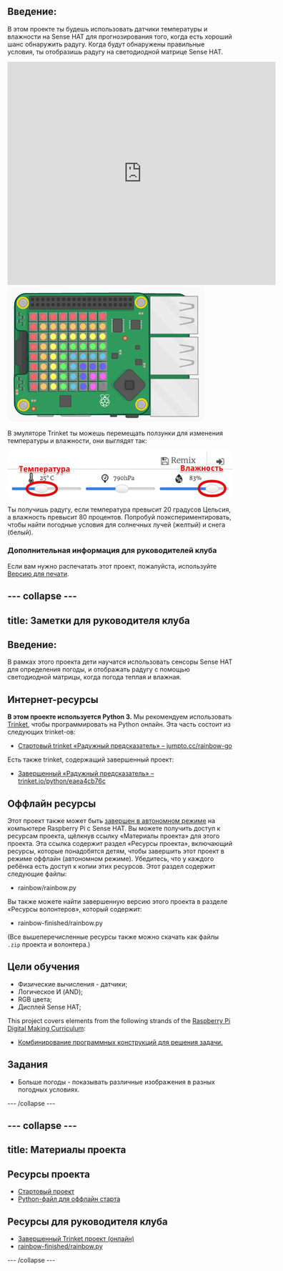 ## Введение:

В этом проекте ты будешь использовать датчики температуры и влажности на Sense HAT для прогнозирования того, когда есть хороший шанс обнаружить радугу. Когда будут обнаружены правильные условия, ты отобразишь радугу на светодиодной матрице Sense HAT.

<div class="trinket">
  <iframe src="https://trinket.io/embed/python/eaea4cb76c?outputOnly=true&start=result" width="600" height="500" frameborder="0" marginwidth="0" marginheight="0" allowfullscreen mark="crwd-mark">
</iframe> <img src="images/rainbow-final.png" />
</div>

В эмуляторе Trinket ты можешь перемещать ползунки для изменения температуры и влажности, они выглядят так:

![снимок экрана](images/rainbow-sliders.png)

Ты получишь радугу, если температура превысит 20 градусов Цельсия, а влажность превысит 80 процентов. Попробуй поэкспериментировать, чтобы найти погодные условия для солнечных лучей (желтый) и снега (белый).

### Дополнительная информация для руководителей клуба

Если вам нужно распечатать этот проект, пожалуйста, используйте [Версию для печати](https://projects.raspberrypi.org/en/projects/rainbow-predictor/print).

## \--- collapse \---

## title: Заметки для руководителя клуба

## Введение:

В рамках этого проекта дети научатся использовать сенсоры Sense HAT для определения погоды, и отображать радугу с помощью светодиодной матрицы, когда погода теплая и влажная.

## Интернет-ресурсы

**В этом проекте используется Python 3.** Мы рекомендуем использовать [Trinket](https://trinket.io/), чтобы программировать на Python онлайн. Эта часть состоит из следующих trinket-ов:

* [Стартовый trinket «Радужный предсказатель» – jumpto.cc/rainbow-go](http://jumpto.cc/rainbow-go)

Есть также trinket, содержащий завершенный проект:

* [Завершенный «Радужный предсказатель» – trinket.io/python/eaea4cb76c](https://trinket.io/python/eaea4cb76c)

## Оффлайн ресурсы

Этот проект также может быть [завершен в автономном режиме](https://www.codeclubprojects.org/en-GB/resources/physical-sense-hat/) на компьютере Raspberry Pi с Sense HAT. Вы можете получить доступ к ресурсам проекта, щёлкнув ссылку «Материалы проекта» для этого проекта. Эта ссылка содержит раздел «Ресурсы проекта», включающий ресурсы, которые понадобятся детям, чтобы завершить этот проект в режиме оффлайн (автономном режиме). Убедитесь, что у каждого ребёнка есть доступ к копии этих ресурсов. Этот раздел содержит следующие файлы:

* rainbow/rainbow.py

Вы также можете найти завершенную версию этого проекта в разделе «Ресурсы волонтеров», который содержит:

* rainbow-finished/rainbow.py

(Все вышеперечисленные ресурсы также можно скачать как файлы `.zip` проекта и волонтера.)

## Цели обучения

* Физические вычисления - датчики;
* Логическое И (AND); 
* RGB цвета;
* Дисплей Sense HAT;

This project covers elements from the following strands of the [Raspberry Pi Digital Making Curriculum](https://rpf.io/curriculum):

* [Комбинирование программных конструкций для решения задачи.](https://www.raspberrypi.org/curriculum/programming/builder)

## Задания

* Больше погоды - показывать различные изображения в разных погодных условиях. 

\--- /collapse \---

## \--- collapse \---

## title: Материалы проекта

## Ресурсы проекта

* [Стартовый проект](http://jumpto.cc/rainbow-go)
* [Python-файл для оффлайн старта](resources/rainbow-rainbow.py)

## Ресурсы для руководителя клуба

* [Завершенный Trinket проект (онлайн)](https://trinket.io/python/eaea4cb76c)
* [rainbow-finished/rainbow.py](resources/rainbow-final-rainbow.py)

\--- /collapse \---